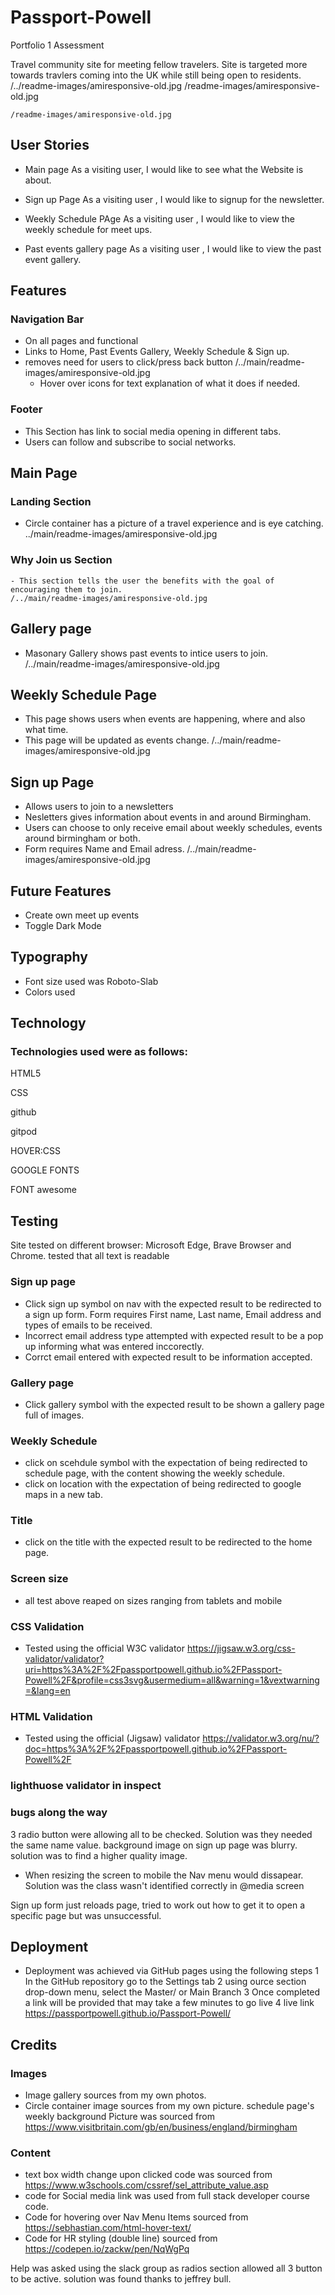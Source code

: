 # Passport-Powell
Portfolio 1 Assessment


Travel community site for meeting fellow travelers. Site is targeted more towards travlers coming into the UK while still being open to residents.
/../readme-images/amiresponsive-old.jpg
/readme-images/amiresponsive-old.jpg

	/readme-images/amiresponsive-old.jpg
## User Stories

- Main page
As a visiting user, I would like to see what the Website is about.

- Sign up Page
As a visiting user , I would like to signup for the newsletter.

- Weekly Schedule PAge
As a visiting user , I would like to view the weekly schedule for meet ups. 

- Past events gallery page
As a visiting user , I would like to view the past event gallery. 

## Features

### Navigation Bar
- On all pages and functional
- Links to Home, Past Events Gallery, Weekly Schedule & Sign up.
- removes need for users to click/press back button
	/../main/readme-images/amiresponsive-old.jpg
	- Hover over icons for text explanation of what it does if needed.

### Footer
- This Section has link to social media opening in different tabs.
- Users can follow and subscribe to social networks.

## Main Page

### Landing Section
- Circle container has a picture of a travel experience and is eye catching.
	../main/readme-images/amiresponsive-old.jpg

### Why Join us Section
	- This section tells the user the benefits with the goal of encouraging them to join.
    /../main/readme-images/amiresponsive-old.jpg

## Gallery page
- Masonary Gallery shows past events to intice users to join.
    /../main/readme-images/amiresponsive-old.jpg


## Weekly Schedule Page
- This page shows users when events are happening, where and also what time.
- This page will be updated as events change.
    /../main/readme-images/amiresponsive-old.jpg

## Sign up Page
- Allows users to join to a newsletters
- Nesletters gives information about events in and around Birmingham.
- Users can choose to only receive email about weekly schedules, events around birmingham or both.
- Form requires Name and Email adress.
    /../main/readme-images/amiresponsive-old.jpg







## Future Features

- Create own meet up events
- Toggle Dark Mode
## Typography

- Font size used was Roboto-Slab
- Colors used 
## Technology

### Technologies used were as follows:

HTML5 

CSS

github

gitpod

HOVER:CSS

GOOGLE FONTS

FONT awesome
## Testing

Site tested on different browser: Microsoft Edge, Brave Browser and Chrome.
tested that all text is readable

 ### Sign up page
  - Click sign up symbol on nav with the expected result to be redirected 
  to a sign up form. Form requires First name, Last name, Email address and types of emails to be received.
  - Incorrect email address type attempted with expected result to be a pop up informing what was entered inccorectly.
  - Corrct email entered with expected result to be information accepted.

  ### Gallery page
  - Click gallery symbol with the expected result to be shown a gallery page full of images.

  ### Weekly Schedule
  - click on scehdule symbol with the expectation of being redirected to schedule page, with the content showing the weekly schedule.
  - click on location with the expectation of being redirected to google maps in a new tab.

  ### Title
  - click on the title with the expected result to be redirected to the home page.

### Screen size
- all test above reaped on sizes ranging from tablets and mobile


### CSS Validation
 - Tested using the official W3C validator
 https://jigsaw.w3.org/css-validator/validator?uri=https%3A%2F%2Fpassportpowell.github.io%2FPassport-Powell%2F&profile=css3svg&usermedium=all&warning=1&vextwarning=&lang=en

### HTML Validation
 - Tested using the official (Jigsaw) validator
 https://validator.w3.org/nu/?doc=https%3A%2F%2Fpassportpowell.github.io%2FPassport-Powell%2F

### lighthuose validator in inspect



 ### bugs along the way
 3 radio button were allowing all to be checked. Solution was they needed the same name value.
 background image on sign up page was blurry. solution was to find a higher quality image.
 - When resizing the screen to mobile the Nav menu would dissapear. Solution was the class wasn't identified correctly in @media screen

 Sign up form just reloads page, tried to work out how to get it to open a specific page but was unsuccessful.
## Deployment


- Deployment was achieved via GitHub pages using the following steps
 1 In the GitHub repository go to the Settings tab
 2 using ource section drop-down menu, select the Master/ or Main Branch
 3 Once completed a link will be provided that may take a few minutes to go live
 4 live link https://passportpowell.github.io/Passport-Powell/

## Credits

### Images
- Image gallery sources from my own photos. 
- Circle container image sources from my own picture.
schedule page's weekly background Picture was sourced from https://www.visitbritain.com/gb/en/business/england/birmingham

### Content
- text box width change upon clicked code was sourced from 
https://www.w3schools.com/cssref/sel_attribute_value.asp 
- code for Social media link was used from full stack developer course code.
- Code for hovering over Nav Menu Items sourced from https://sebhastian.com/html-hover-text/
- Code for HR styling (double line) sourced from https://codepen.io/zackw/pen/NqWgPq

Help was asked using the slack group as radios section allowed all 3 button to be active. solution was found thanks to jeffrey bull.
